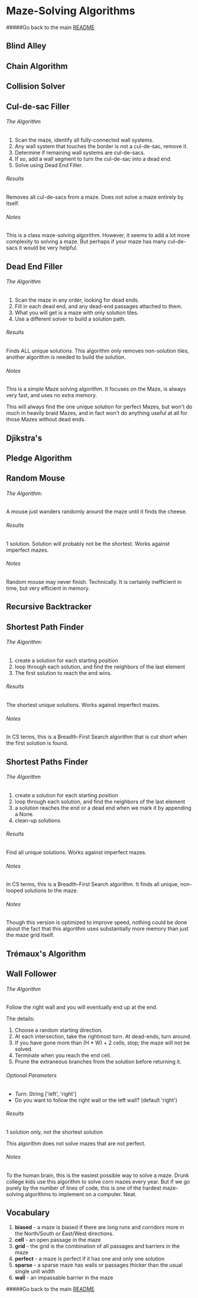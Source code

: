 # Maze-Solving Algorithms

#####Go back to the main [README](../README.md)

## Blind Alley
## Chain Algorithm
## Collision Solver
## Cul-de-sac Filler

###### The Algorithm
1. Scan the maze, identify all fully-connected wall systems.
2. Any wall system that touches the border is not a cul-de-sac, remove it.
3. Determine if remaining wall systems are cul-de-sacs.
4. If so, add a wall segment to turn the cul-de-sac into a dead end.
5. Solve using Dead End Filler.

###### Results

Removes all cul-de-sacs from a maze. Does not solve a maze entirely by itself.

###### Notes

This is a class maze-solving algorithm.  However, it seems to add a lot more complexity to solving a maze. But perhaps if your maze has many cul-de-sacs it would be very helpful.

## Dead End Filler

###### The Algorithm

1. Scan the maze in any order, looking for dead ends.
2. Fill in each dead end, and any dead-end passages attached to them.
3. What you will get is a maze with only solution tiles.
4. Use a different solver to build a solution path.

###### Results

Finds ALL unique solutions.
This algorithm only removes non-solution tiles, another algorithm is needed to build the solution.

###### Notes

This is a simple Maze solving algorithm.
It focuses on the Maze, is always very fast, and uses no extra
memory.

This will always find the one unique solution for perfect Mazes,
but won't do much in heavily braid Mazes, and in fact won't do
anything useful at all for those Mazes without dead ends.

## Djikstra's
## Pledge Algorithm
## Random Mouse

###### The Algorithm:

A mouse just wanders randomly around the maze until it finds the cheese.

###### Results

1 solution. Solution will probably not be the shortest. Works against imperfect mazes.

###### Notes

Random mouse may never finish. Technically. It is certainly inefficient in time, but very efficient in memory.

## Recursive Backtracker
## Shortest Path Finder

###### The Algorithm:

1) create a solution for each starting position
2) loop through each solution, and find the neighbors of the last element
3) The first solution to reach the end wins.

###### Results

The shortest unique solutions. Works against imperfect mazes.

###### Notes

In CS terms, this is a Breadth-First Search algorithm that is cut short when the first solution is found.

## Shortest Paths Finder

###### The Algorithm

1) create a solution for each starting position
2) loop through each solution, and find the neighbors of the last element
3) a solution reaches the end or a dead end when we mark it by appending a None.
4) clean-up solutions

###### Results

Find all unique solutions. Works against imperfect mazes.

###### Notes

In CS terms, this is a Breadth-First Search algorithm.
It finds all unique, non-looped solutions to the maze.

###### Notes

Though this version is optimized to improve speed, nothing could be done about the fact that this algorithm uses substantially more memory than just the maze grid itself.

## Trémaux's Algorithm

## Wall Follower

###### The Algorithm

Follow the right wall and you will eventually end up at the end.

The details:

1. Choose a random starting direction.
2. At each intersection, take the rightmost turn. At dead-ends, turn around.
3. If you have gone more than (H * W) + 2 cells, stop; the maze will not be solved.
4. Terminate when you reach the end cell.
5. Prune the extraneous branches from the solution before returning it.

###### Optional Parameters

* *Turn*: String ['left', 'right']
 * Do you want to follow the right wall or the left wall? (default 'right')

###### Results

1 solution only, not the shortest solution

This algorithm does not solve mazes that are not perfect.

###### Notes

To the human brain, this is the easiest possible way to solve a maze. Drunk college kids use this algorithm to solve corn mazes every year. But if we go purely by the number of lines of code, this is one of the hardest maze-solving algorithms to implement on a computer. Neat.


## Vocabulary

1. __biased__ - a maze is biased if there are long runs and corridors more in the North/South or East/West directions.
2. __cell__ - an open passage in the maze
3. __grid__ - the grid is the combination of all passages and barriers in the maze
4. __perfect__ - a maze is perfect if it has one and only one solution
5. __sparse__ - a sparse maze has walls or passages thicker than the usual single unit width
6. __wall__ - an impassable barrier in the maze


#####Go back to the main [README](../README.md)
